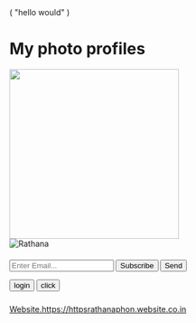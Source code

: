 
<!DOCTYPE html>
<html lang="en">
</html>
</head>
       ( "hello would" )
  <meta charset="utf-8">
  <meta http-equiv="X-UA-Compatible" content="IE=edge">
  <meta name="document-rating" content="Safe for Kids">
  <meta name="robots" content="ALL, INDEX, Follow">
  <meta name="googlebot" content="index, follow">
  <meta name="web-app-capable" content="yes">
  <meta name="mobile-app-capable" content="yes">
  <link href=apple-app-touch-icon" content=yes">
  <link href="https://httpsrathanaphon.websites.co.in/files/971938/favicon/favicon.png?v="/>
  <meta name="theme-color" content="#FFFFFFfv6'jn+:jnv'">
  <meta name="viewport" content="width=device-width, initial-scale=1, maximum-scale=5318736670">

  <meta name="title" content="Rathana phone Shop1 in  Phnom Penh">
  <meta name="description" content="Business As a loyal partner sell technology">
  <meta name="author" content="Rathana phone Shop1">
  <meta property="og:site_name" content="httpsrathanaphon!cgnn">
  <meta property="og:type" content="website">
  <meta property="og:title" content="Rathana phone Shop1 in  Phnom Penh">
  <meta property="og:description" content="Business As a loyal partner sell technology">
  <meta property="og:image">
  <meta name="geo.placename" content="Phnom Penh">
  <meta name="geo.region" content="KH">
  <link href="https://fonts.googleapis.com/css?family=Roboto:400,700&display=swap" rel="stylesheet">
  <link rel="stylesheet" href="https://maxcdn.icons8.com/fonts/line-awesome/1.1/css/line-awesome-font-awesome.min.css">
  <link rel="stylesheet" href="css/custom.css">   
      <title> Rathana phone Shop1 in  Phnom Penh </title> 
	</head>	
     <h1>My photo profiles</h1>
        <!-- brand logo My photo profiles -->
    <a href="https://httpsrathanaphon.websites.co.in" class="logo logo-img-3x">
       <img class="business-logo mr-3" src="https://httpsrathanaphon.websites.co.in/files/971938/business/logo/logo-1332537698.jpeg?v=744005152"width="300px height="100px">
        <!-- Favicon -->
    <link rel="icon" href="https://httpsrathanaphon.websites.co.in/files/971938/favicon/favicon.png?v=1078145314" type="image/png" />
        <!-- Google font -->
    <link rel="preload" as="font" href="https://fonts.googleapis.com/css?family=Playfair+Display|Roboto" onload="this.rel='stylesheet'">
        <!-- BS4 minified v1.0.0 CSS -->
    <link rel="stylesheet" href="https://httpsrathanaphon.websites.co.in/e-shop/css/bootstrap.min.css">
        <!-- Custom minified CSS -->
     <link rel="stylesheet" href="eventEditData: {         
     <link rel="stylesheet" href="https://httpsrathanaphon.websites.co.in/e-shop/css/ecommerce.min.css?v=1627190672">       
     <link media="none" onload="if(media!='all')media='all'"rel="stylesheet" href="https://cdn.jsdelivr.net/gh/openlayers/openlayers.github.io@master/en/v6.5.0/css/ol.css" type="text/css">
        <!-- FontAwesome -->
    <link rel="stylesheet" href="https://httpsrathanaphon.websites.co.in/e-shop/fonts/css/all.min.css">
        <!-- Fancybox API -->
     <link media="none" onload="if(media!='all')media='all'"rel="stylesheet" href="https://cdnjs.cloudflare.com/ajax/libs/fancybox/3.3.5/jquery.fancybox.min.css" />
        <!-- slick-->
     <link media="none" onload="if(media!='all')media='all'"rel="stylesheet" href="https://httpsrathanaphon.websites.co.in/e-shop/slick/slick.css"> 
     <link media="none" onload="if(media!='all')media='all'"rel="stylesheet" href="https://httpsrathanaphon.websites.co.in/e-shop/slick/slick-theme.css">         
     <link media="none" onload="if(media!='all')media='all'"rel="stylesheet" href="https://httpsrathanaphon.websites.co.in/common/css/custom-toast.css">        
        <!-- Select2 css files -->
     <link media="none" onload="if(media!='all')media='all'"href="https://httpsrathanaphon.websites.co.in/common/css/select2.min.css" rel="stylesheet" />
        <!-- manifest request -->
     <link rel="manifest" href="/manifest.json?theme_color=%23FFFFFF">
     <link rel="canonical" href="https://httpsrathanaphon.websites.co.in/index.php">
     <link rel="alternate" href="https://httpsrathanaphon.websites.co.in/" hreflang="en-us">
</header>
     <a "@context": "https://schema.org",
     <a "@type": "WebSite",
     <a "url": "https://httpsrathanaphon.websites.co.in",
      "potentialAction": {
     <a "@type": "SearchAction",
     <a "target": "https://httpsrathanaphon.websites.co.in/search/all/{search_term_string}",
     <a "query-input": "required name=search_term_string"
}
</script>
	</head>
	<body style="height: 640px;width: 320px background-color:#fffff">
		<div class="container d-flex h-100">
			<div class="row justify-content-center align-self-center">
				<div class="col-md-10 mx-auto">
					<div class="card shadow">
						<div class="row">
							<div class="col-md-4 mx-auto">
								<img src="https://httpsrathanaphonwebsite.co.in/files/9711938/landing/img/logo_color_116x41dp.png" 
          <div class="card-img-top img-responsive" alt=Rathana phone shop1">
             <img class="bussing-brand-logo-">
								<nav id="navbar-wrapper" class="navbar navbar-expand-lg navbar-light">
        <div class="container">
		  		</div>
						<div class="Card-body text-center">
							<h5 class="card-title">
							  <p class="card-text">
							</hr>
								<p subscription""To continue to use websites./https://httpsrathanaphon.website.co.in-"Buy Subscription" below, or for more info login to your https://httpsrathanaphon.website.co.in-"account.				
"description": "Business As a loyal partner sell technology"<Buy Subcription"">
   </form>
          <input type="email" placeholder="Enter Email..." required>
          <button type="submit" class="button_1">Subscribe</button>
  				<button class="button_1" type="submit">Send</button>			
   </form>
      </hr>
		 </a>
		 <a href="https://httpsrathanaphon.website.co.in/login">
      <div class="btn btn-outline-login">
		 <Login>
		 </a>				
  	   </div>
</head>
<body>
      <button type="button" onclick="login()"> login </button>
      <button type="button" onclick="click()"> click </button>			
		  <User name>
</div>
   <div>
<a href="https://play.google.com/Store/apps/details
id=5761455231/https://httpsrathanaphon.websote.co.in/"websitesapp" 
<div class="btn btn-outline-primary" target="_blank">Website.https://httpsrathanaphon.website.co.in
			</a> <i class="fab fa-Android"></i>			
</body>
<html>
  
   

                           
